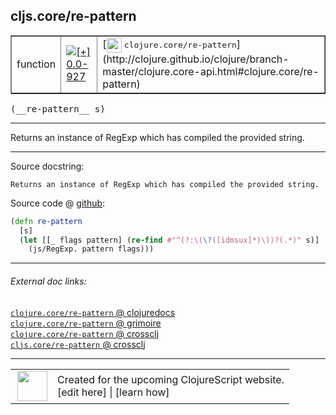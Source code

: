 ## cljs.core/re-pattern



 <table border="1">
<tr>
<td>function</td>
<td><a href="https://github.com/cljsinfo/cljs-api-docs/tree/0.0-927"><img valign="middle" alt="[+] 0.0-927" title="Added in 0.0-927" src="https://img.shields.io/badge/+-0.0--927-lightgrey.svg"></a> </td>
<td>
[<img height="24px" valign="middle" src="http://i.imgur.com/1GjPKvB.png"> <samp>clojure.core/re-pattern</samp>](http://clojure.github.io/clojure/branch-master/clojure.core-api.html#clojure.core/re-pattern)
</td>
</tr>
</table>


 <samp>
(__re-pattern__ s)<br>
</samp>

---

Returns an instance of RegExp which has compiled the provided string.



---




Source docstring:

```
Returns an instance of RegExp which has compiled the provided string.
```


Source code @ [github](https://github.com/clojure/clojurescript/blob/r1798/src/cljs/cljs/core.cljs#L6196-L6200):

```clj
(defn re-pattern
  [s]
  (let [[_ flags pattern] (re-find #"^(?:\(\?([idmsux]*)\))?(.*)" s)]
    (js/RegExp. pattern flags)))
```

<!--
Repo - tag - source tree - lines:

 <pre>
clojurescript @ r1798
└── src
    └── cljs
        └── cljs
            └── <ins>[core.cljs:6196-6200](https://github.com/clojure/clojurescript/blob/r1798/src/cljs/cljs/core.cljs#L6196-L6200)</ins>
</pre>

-->

---



###### External doc links:

[`clojure.core/re-pattern` @ clojuredocs](http://clojuredocs.org/clojure.core/re-pattern)<br>
[`clojure.core/re-pattern` @ grimoire](http://conj.io/store/v1/org.clojure/clojure/1.7.0-beta3/clj/clojure.core/re-pattern/)<br>
[`clojure.core/re-pattern` @ crossclj](http://crossclj.info/fun/clojure.core/re-pattern.html)<br>
[`cljs.core/re-pattern` @ crossclj](http://crossclj.info/fun/cljs.core.cljs/re-pattern.html)<br>

---

 <table>
<tr><td>
<img valign="middle" align="right" width="48px" src="http://i.imgur.com/Hi20huC.png">
</td><td>
Created for the upcoming ClojureScript website.<br>
[edit here] | [learn how]
</td></tr></table>

[edit here]:https://github.com/cljsinfo/cljs-api-docs/blob/master/cljsdoc/cljs.core/re-pattern.cljsdoc
[learn how]:https://github.com/cljsinfo/cljs-api-docs/wiki/cljsdoc-files

<!--

This information was too distracting to show to readers, but I'll leave it
commented here since it is helpful to:

- pretty-print the data used to generate this document
- and show how to retrieve that data



The API data for this symbol:

```clj
{:description "Returns an instance of RegExp which has compiled the provided string.",
 :ns "cljs.core",
 :name "re-pattern",
 :signature ["[s]"],
 :history [["+" "0.0-927"]],
 :type "function",
 :full-name-encode "cljs.core/re-pattern",
 :source {:code "(defn re-pattern\n  [s]\n  (let [[_ flags pattern] (re-find #\"^(?:\\(\\?([idmsux]*)\\))?(.*)\" s)]\n    (js/RegExp. pattern flags)))",
          :title "Source code",
          :repo "clojurescript",
          :tag "r1798",
          :filename "src/cljs/cljs/core.cljs",
          :lines [6196 6200]},
 :full-name "cljs.core/re-pattern",
 :clj-symbol "clojure.core/re-pattern",
 :docstring "Returns an instance of RegExp which has compiled the provided string."}

```

Retrieve the API data for this symbol:

```clj
;; from Clojure REPL
(require '[clojure.edn :as edn])
(-> (slurp "https://raw.githubusercontent.com/cljsinfo/cljs-api-docs/catalog/cljs-api.edn")
    (edn/read-string)
    (get-in [:symbols "cljs.core/re-pattern"]))
```

-->
